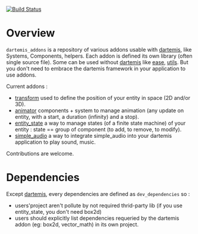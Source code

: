 [![Build Status](https://drone.io/github.com/davidB/dartemis_addons/status.png)](https://drone.io/github.com/davidB/dartemis_addons/latest)
# Overview

`dartemis_addons` is a repository of various addons usable with [dartemis][], like Systems, Components, helpers.
Each addon is defined its own library (often single source file). Some can be used without [dartemis][] like [ease](https://github.com/davidB/dartemis_addons/lib/ease.dart), [utils](https://github.com/davidB/dartemis_addons/lib/utils.dart).
But you don't need to embrace the dartemis framework in your application to use addons.

Current addons :

* [transform](https://github.com/davidB/dartemis_addons/lib/transform.dart) used to define the position of your entity in space (2D and/or 3D).
* [animator](https://github.com/davidB/dartemis_addons/lib/animator.dart) components + system to manage animation (any update on entity, with a start, a duration (infinity) and a stop).
* [entity_state](https://github.com/davidB/dartemis_addons/lib/entity_state.dart) a way to manage states (of a finite state machine) of your entity : state == group of component (to add, to remove, to modify).
* [simple_audio](https://github.com/davidB/dartemis_addons/lib/entity_state.dart) a way to integrate simple_audio into your dartemis application to play sound, music.  


Contributions are welcome.

# Dependencies

Except [dartemis][], every dependencies are defined as `dev_dependencies` so :

* users'project aren't pollute by not required thrid-party lib (if you use entity_state, you don't need box2d)
* users should explicitly list dependencies requeried by the dartemis addon (eg: box2d, vector_math) in its own project.


[dartemis]: https://github.com/denniskaselow/dartemis
